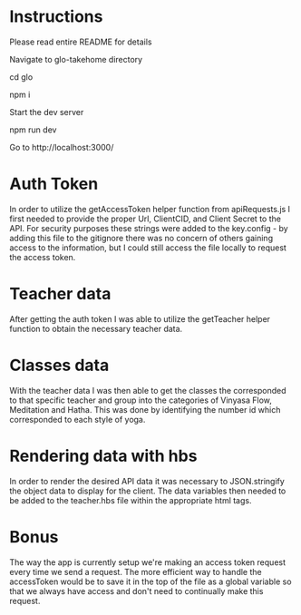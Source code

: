 # Instructions 

Please read entire README for details

Navigate to glo-takehome directory

cd glo

npm i

Start the dev server

npm run dev

Go to http://localhost:3000/

# Auth Token

In order to utilize the getAccessToken helper function from apiRequests.js I first needed to provide the proper Url, ClientCID, and Client Secret to the API. For security purposes these strings were added to the key.config - by adding this file to the gitignore there was no concern of others gaining access to the information, but I could still access the file locally to request the access token.

# Teacher data

After getting the auth token I was able to utilize the getTeacher helper function to obtain the necessary teacher data.

# Classes data 

With the teacher data I was then able to get the classes the corresponded to that specific teacher and group into the categories of Vinyasa Flow, Meditation and Hatha. This was done by identifying the number id which corresponded to each style of yoga.

# Rendering data with hbs

In order to render the desired API data it was necessary to JSON.stringify the object data to display for the client. The data variables then needed to be added to the teacher.hbs file within the appropriate html tags.

# Bonus

The way the app is currently setup we're making an access token request every time we send a request. The more efficient way to handle the accessToken would be to save it in the top of the file as a global variable so that we always have access and don't need to continually make this request.

